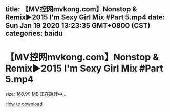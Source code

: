 
title: 【MV控网mvkong.com】Nonstop & Remix►2015 I'm Sexy Girl Mix #Part 5.mp4
date: Sun Jan 19 2020 13:23:35 GMT+0800 (CST)    
categories: baidu
---

# 【MV控网mvkong.com】Nonstop & Remix►2015 I'm Sexy Girl Mix #Part 5.mp4
size: 168.90 MB
 正在跳转中...
 

[How to download](https://bpcam.bemobtrk.com/go/2ceec3aa-1ca2-46d6-b9ff-aaa5c184517c?jno=104)